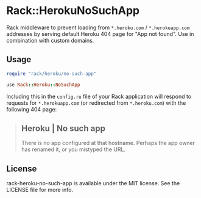 Rack::HerokuNoSuchApp
=====================

Rack middleware to prevent loading from `*.heroku.com` / `*.herokuapp.com` addresses by serving default Heroku 404 page for "App not found". Use in combination with custom domains.

## Usage

```ruby
require "rack/heroku/no-such-app"

use Rack::Heroku::NoSuchApp
```

Including this in the `config.ru` file of your Rack application will respond to requests for `*.herokuapp.com` (or redirected from `*.heroku.com`) with the following 404 page:

> ## Heroku | No such app
> There is no app configured at that hostname.
> Perhaps the app owner has renamed it, or you mistyped the URL.

## License

rack-heroku-no-such-app is available under the MIT license. See the LICENSE file for more info.
